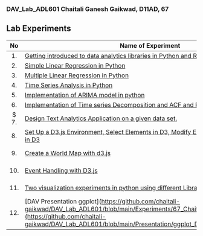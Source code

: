 ### DAV_Lab_ADL601 Chaitali Ganesh Gaikwad, D11AD, 67

## Lab Experiments
| No | Name of Experiment | LO's |
| :--: | ------------------ | :----: |
| 1. | [Getting introduced to data analytics libraries in Python and R](https://github.com/chaitali-gaikwad/DAV_Lab_ADL601/blob/main/Experiments/67_Chaitali_Exp1.ipynb)| LO1 |
| 2. | [Simple Linear Regression in Python](https://github.com/chaitali-gaikwad/DAV_Lab_ADL601/blob/main/Experiments/67_Chaitali_Exp2.ipynb)| LO2 |
| 3. | [Multiple Linear Regression in Python](https://github.com/chaitali-gaikwad/DAV_Lab_ADL601/blob/main/Experiments/67_Chaitali_Exp3.ipynb)| LO2 |
| 4. | [Time Series Analysis in Python](https://github.com/chaitali-gaikwad/DAV_Lab_ADL601/blob/main/Experiments/67_Chaitali_Exp_4_5_6_DAV.ipynb) | LO3 |
| 5. | [Implementation of ARIMA model in python](https://github.com/chaitali-gaikwad/DAV_Lab_ADL601/blob/main/Experiments/67_Chaitali_Exp_4_5_6_DAV.ipynb) | LO3 |
| 6. | [Implementation of Time series Decomposition and ACF and PACF](https://github.com/chaitali-gaikwad/DAV_Lab_ADL601/blob/main/Experiments/67_Chaitali_Exp_4_5_6_DAV.ipynb) | LO3 |
| $ 7. | [Design Text Analytics Application on a given data set.](https://github.com/chaitali-gaikwad/DAV_Lab_ADL601/blob/main/Experiments/67_Chaitali_Exp7_DAV.ipynb)| LO4 |
| 8. | [Set Up a D3.js Environment, Select Elements in D3, Modify Elements in D3,Data Loading in D3](https://github.com/chaitali-gaikwad/DAV_Lab_ADL601/blob/main/Experiments/67_Chaitali_Exp8_DAV.ipynb) | LO5, LO6 |
| 9. | [Create a World Map with d3.js](https://github.com/chaitali-gaikwad/DAV_Lab_ADL601/blob/main/Experiments/67_Chaitali_Exp9_DAV.ipynb) |LO5, LO6 | 
| 10. | [Event Handling with D3.js](https://github.com/chaitali-gaikwad/DAV_Lab_ADL601/blob/main/Experiments/67_Chaitali_Exp10_DAV.ipynb) | LO5, LO6 |
| 11. | [Two visualization experiments in python using different Libraries](https://github.com/chaitali-gaikwad/DAV_Lab_ADL601/blob/main/Experiments/67_Chaitali_Exp11_DAV.ipynb) | LO5, LO6 |
| 12. | [DAV Presentation ggplot](https://github.com/chaitali-gaikwad/DAV_Lab_ADL601/blob/main/Experiments/67_Chaitali_Exp11_DAV.ipynb](https://github.com/chaitali-gaikwad/DAV_Lab_ADL601/blob/main/Presentation/ggplot_DAV_Presentation_67.ipynb) |  |
